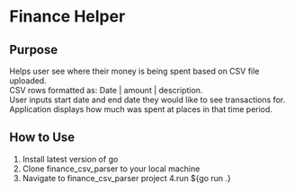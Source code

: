 # Finance Helper

## Purpose
Helps user see where their money is being spent based on CSV file uploaded.  
CSV rows formatted as: Date | amount | description.  
User inputs start date and end date they would like to see transactions for.  Application displays how much was spent at places in that time period.  

## How to Use
1. Install latest version of go
2. Clone finance_csv_parser to your local machine
3. Navigate to finance_csv_parser project
4.run ${go run .}
 
